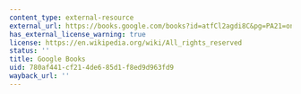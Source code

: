 ```yaml
---
content_type: external-resource
external_url: https://books.google.com/books?id=atfCl2agdi8C&pg=PA21=onepage#v=onepage&q&f=false
has_external_license_warning: true
license: https://en.wikipedia.org/wiki/All_rights_reserved
status: ''
title: Google Books
uid: 780af441-cf21-4de6-85d1-f8ed9d963fd9
wayback_url: ''
---
```

